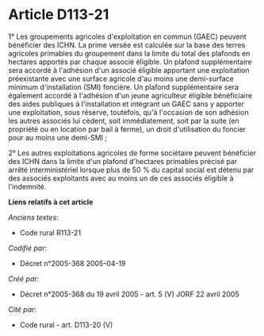 # Article D113-21

1° Les groupements agricoles d'exploitation en commun (GAEC) peuvent bénéficier des ICHN. La prime versée est calculée sur la
base des terres agricoles primables du groupement dans la limite du total des plafonds en hectares apportés par chaque
associé éligible. Un plafond supplémentaire sera accordé à l'adhésion d'un associé éligible apportant une exploitation
préexistante avec une surface agricole d'au moins une demi-surface minimum d'installation (SMI) foncière. Un plafond
supplémentaire sera également accordé à l'adhésion d'un jeune agriculteur éligible bénéficiaire des aides publiques à
l'installation et intégrant un GAEC sans y apporter une exploitation, sous réserve, toutefois, qu'à l'occasion de son
adhésion les autres associés lui cèdent, soit immédiatement, soit par la suite (en propriété ou en location par bail à
ferme), un droit d'utilisation du foncier pour au moins une demi-SMI ;

2° Les autres exploitations agricoles de forme sociétaire peuvent bénéficier des ICHN dans la limite d'un plafond d'hectares
primables précisé par arrêté interministériel lorsque plus de 50 % du capital social est détenu par des associés exploitants
avec au moins un de ces associés éligible à l'indemnité.

**Liens relatifs à cet article**

_Anciens textes_:

  - Code rural R113-21

_Codifié par_:

  - Décret n°2005-368 2005-04-19

_Créé par_:

  - Décret n°2005-368 du 19 avril 2005 - art. 5 (V) JORF 22 avril 2005

_Cité par_:

  - Code rural - art. D113-20 (V)
